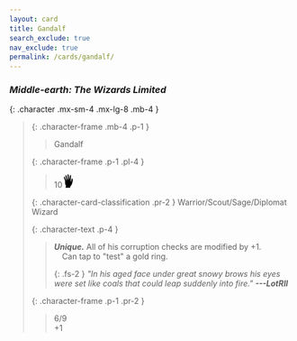 ```yaml
---
layout: card
title: Gandalf
search_exclude: true
nav_exclude: true
permalink: /cards/gandalf/
---
```


### _Middle-earth: The Wizards Limited_

{: .character .mx-sm-4 .mx-lg-8 .mb-4 }
> {: .character-frame .mb-4 .p-1 }
> > <div class="card-mp"></div>
> > <div class="character-card-name">Gandalf</div>
> 
> {: .character-frame .p-1 .pl-4 }
> > 10![](/assets/images/di.svg)
> 
> {: .character-card-classification .pr-2 }
> Warrior/Scout/Sage/Diplomat Wizard
> 
> {: .character-text .p-4 }
> > _**Unique.**_ All of his corruption checks are modified by +1.<br>&emsp;Can tap to "test" a gold ring.
> > 
> > {: .fs-2 }
> > _"In his aged face under great snowy brows his eyes were set like coals that could leap suddenly into fire." **---LotRII**_ 
> 
> {: .character-frame .p-1 .pr-2 }
> > <div class="card-shield">6/9</div>
> > <div class="card-corruption">+1</div>
